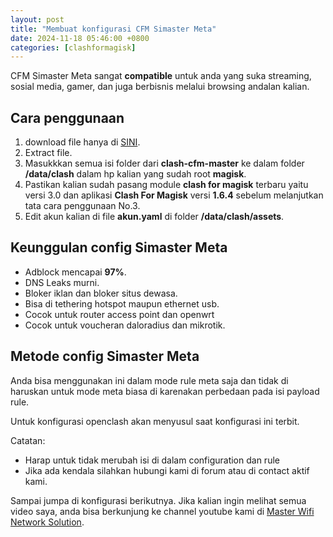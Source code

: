 ```yaml
---
layout: post
title: "Membuat konfigurasi CFM Simaster Meta"
date: 2024-11-18 05:46:00 +0800
categories: [clashformagisk]
---
```


CFM Simaster Meta sangat **compatible** untuk anda yang suka streaming, sosial media, gamer, dan juga berbisnis melalui browsing andalan kalian.

## Cara penggunaan

1. download file hanya di <a href="/download-config-simaster-meta" target="_blank">SINI</a>.
2. Extract file.
3. Masukkkan semua isi folder dari **clash-cfm-master** ke dalam folder **/data/clash** dalam hp kalian yang sudah root **magisk**.
4. Pastikan kalian sudah pasang module **clash for magisk** terbaru yaitu versi 3.0 dan aplikasi **Clash For Magisk** versi **1.6.4** sebelum melanjutkan tata cara penggunaan No.3.
5. Edit akun kalian di file **akun.yaml** di folder **/data/clash/assets**.

## Keunggulan config Simaster Meta

- Adblock mencapai **97%**.
- DNS Leaks murni.
- Bloker iklan dan bloker situs dewasa.
- Bisa di tethering hotspot maupun ethernet usb.
- Cocok untuk router access point dan openwrt
- Cocok untuk voucheran daloradius dan mikrotik.

## Metode config Simaster Meta

Anda bisa menggunakan ini dalam mode rule meta saja dan tidak di haruskan untuk mode meta biasa di karenakan perbedaan pada isi payload rule.

Untuk konfigurasi openclash akan menyusul saat konfigurasi ini terbit.

Catatan:
- Harap untuk tidak merubah isi di dalam configuration dan rule
- Jika ada kendala silahkan hubungi kami di forum atau di contact aktif kami.

Sampai jumpa di konfigurasi berikutnya.
Jika kalian ingin melihat semua video saya, anda bisa berkunjung ke channel youtube kami di [Master Wifi Network Solution](https://youtube.com/@masterwifinetworksolution).
